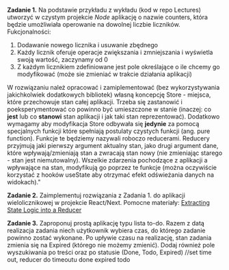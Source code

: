 **Zadanie 1.** Na podstawie przykładu z wykładu (kod w repo Lectures) utworzyć w czystym projekcie *Node* aplikację o nazwie counters, która będzie umożliwiała operowanie na dowolnej liczbie liczników. Fukcjonalności:
  1. Dodawanie nowego licznika i usuwanie zbędnego
  2. Każdy licznik oferuje operacje zwiększania i zmniejszania i wyświetla swoją wartość, zaczynamy od 0
  3. Z każdym licznikiem zdefiniowane jest pole określające o ile chcemy go modyfikować (może sie zmieniać w trakcie działania aplikacji)

W rozwiązaniu należ opracować i zamiplementować (bez wykorzystywania jakichkolwiek dodatkowych bibliotek) własną koncepcję Store - miejsca, które przechowuje stan całej aplikacji. Trzeba się zastanowić i poeksperymentować co powinno być umieszczone w stanie (inaczej: co **jest** lub co **stanowi** stan aplikacji i jak taki stan reprezentować). Dodatkowo wymagamy aby modyfikacja Store odbywała się **jedynie** za pomocą specjalnych funkcji które spełniają postulaty czystych funkcji (ang. pure function). Funkcje te będziemy nazywali roboczo reducerami.  Reducery przyjmują jaki pierwszy argument aktualny stan, jako drugi argument dane, które wpływają/zmieniają stan a zwracają stan nowy (nie zmieniając starego - stan jest niemutowalny). Wszelkie zdarzenia pochodzące z aplikacji a wpływające na stan, modyfikują go poprzez te funkcje (można oczywiście korzystać z hooków useState aby otrzymać efekt odświeżania danych na widokach)."

**Zadanie 2.** Zaimplementuj rozwiązania z Zadania 1. do aplikacji wielolicznikowej w projekcie React/Next. Pomocne materiały: [Extracting State Logic into a Reducer](https://react.dev/learn/extracting-state-logic-into-a-reducer)

**Zadanie 3.** Zaproponuj prostą aplikację typu lista to-do. Razem z datą realizacja zadania niech użytkownik wybiera czas, do którego zadanie powinno zostać wykonane. Po upływie czasu na realizację, stan zadania zmienia się na Expired (którego nie możemy zmienić). Dodaj również pole wyszukiwania po treści oraz po statusie (Done, Todo, Expired) //set time out, reducer do timeoutu done expired todo


